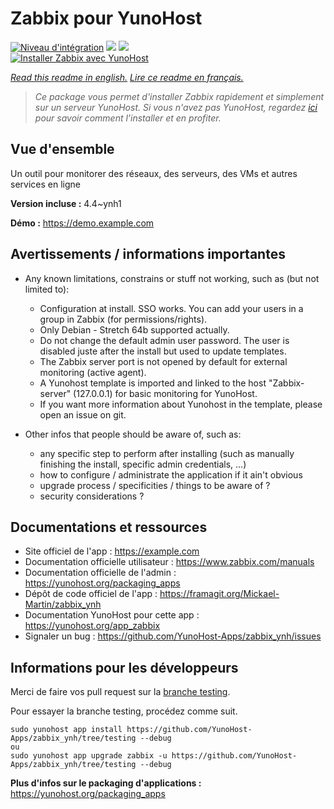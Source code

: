 # Zabbix pour YunoHost

[![Niveau d'intégration](https://dash.yunohost.org/integration/zabbix.svg)](https://dash.yunohost.org/appci/app/zabbix) ![](https://ci-apps.yunohost.org/ci/badges/zabbix.status.svg) ![](https://ci-apps.yunohost.org/ci/badges/zabbix.maintain.svg)  
[![Installer Zabbix avec YunoHost](https://install-app.yunohost.org/install-with-yunohost.svg)](https://install-app.yunohost.org/?app=zabbix)

*[Read this readme in english.](./README.md)*
*[Lire ce readme en français.](./README_fr.md)*

> *Ce package vous permet d'installer Zabbix rapidement et simplement sur un serveur YunoHost.
Si vous n'avez pas YunoHost, regardez [ici](https://yunohost.org/#/install) pour savoir comment l'installer et en profiter.*

## Vue d'ensemble

Un outil pour monitorer des réseaux, des serveurs, des VMs et autres services en ligne

**Version incluse :** 4.4~ynh1

**Démo :** https://demo.example.com

## Avertissements / informations importantes

* Any known limitations, constrains or stuff not working, such as (but not limited to):
    * Configuration at install. SSO works. You can add your users in a group in Zabbix (for permissions/rights).
    * Only Debian - Stretch 64b supported actually.
    * Do not change the default admin user password. The user is disabled juste after the install but used to update templates.
    * The Zabbix server port is not opened by default for external monitoring (active agent).
    * A Yunohost template is imported and linked to the host "Zabbix-server" (127.0.0.1) for basic monitoring for YunoHost.
    * If you want more information about Yunohost in the template, please open an issue on git.

* Other infos that people should be aware of, such as:
    * any specific step to perform after installing (such as manually finishing the install, specific admin credentials, ...)
    * how to configure / administrate the application if it ain't obvious
    * upgrade process / specificities / things to be aware of ?
    * security considerations ?

## Documentations et ressources

* Site officiel de l'app : https://example.com
* Documentation officielle utilisateur : https://www.zabbix.com/manuals
* Documentation officielle de l'admin : https://yunohost.org/packaging_apps
* Dépôt de code officiel de l'app : https://framagit.org/Mickael-Martin/zabbix_ynh
* Documentation YunoHost pour cette app : https://yunohost.org/app_zabbix
* Signaler un bug : https://github.com/YunoHost-Apps/zabbix_ynh/issues

## Informations pour les développeurs

Merci de faire vos pull request sur la [branche testing](https://github.com/YunoHost-Apps/zabbix_ynh/tree/testing).

Pour essayer la branche testing, procédez comme suit.
```
sudo yunohost app install https://github.com/YunoHost-Apps/zabbix_ynh/tree/testing --debug
ou
sudo yunohost app upgrade zabbix -u https://github.com/YunoHost-Apps/zabbix_ynh/tree/testing --debug
```

**Plus d'infos sur le packaging d'applications :** https://yunohost.org/packaging_apps